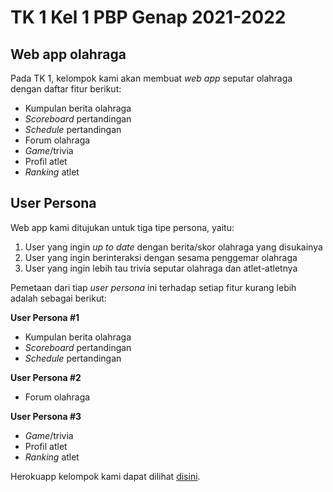 # TK 1 Kel 1 PBP Genap 2021-2022

## Web app olahraga
Pada TK 1, kelompok kami akan membuat _web app_ seputar olahraga dengan daftar fitur berikut:
- Kumpulan berita olahraga
- _Scoreboard_ pertandingan
- _Schedule_ pertandingan
- Forum olahraga
- _Game_/trivia
- Profil atlet
- _Ranking_ atlet

## User Persona
Web app kami ditujukan untuk tiga tipe persona, yaitu:
1. User yang ingin _up to date_ dengan berita/skor olahraga yang disukainya
2. User yang ingin berinteraksi dengan sesama penggemar olahraga
3. User yang ingin lebih tau trivia seputar olahraga dan atlet-atletnya

Pemetaan dari tiap _user persona_ ini terhadap setiap fitur kurang lebih adalah sebagai berikut:

**User Persona #1**
- Kumpulan berita olahraga
- _Scoreboard_ pertandingan
- _Schedule_ pertandingan

**User Persona #2**
- Forum olahraga

**User Persona #3**
- _Game_/trivia
- Profil atlet
- _Ranking_ atlet

Herokuapp kelompok kami dapat dilihat [disini](https://tk-1-kel-1-pbp-genap-2021-2022.herokuapp.com/).
